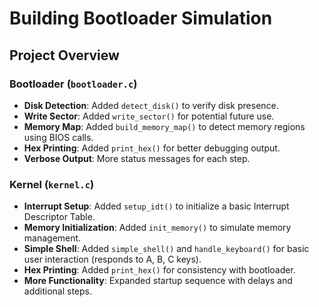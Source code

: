# Building Bootloader Simulation

## Project Overview

### Bootloader (`bootloader.c`)
- **Disk Detection**: Added `detect_disk()` to verify disk presence.
- **Write Sector**: Added `write_sector()` for potential future use.
- **Memory Map**: Added `build_memory_map()` to detect memory regions using BIOS calls.
- **Hex Printing**: Added `print_hex()` for better debugging output.
- **Verbose Output**: More status messages for each step.

### Kernel (`kernel.c`)
- **Interrupt Setup**: Added `setup_idt()` to initialize a basic Interrupt Descriptor Table.
- **Memory Initialization**: Added `init_memory()` to simulate memory management.
- **Simple Shell**: Added `simple_shell()` and `handle_keyboard()` for basic user interaction (responds to A, B, C keys).
- **Hex Printing**: Added `print_hex()` for consistency with bootloader.
- **More Functionality**: Expanded startup sequence with delays and additional steps.

